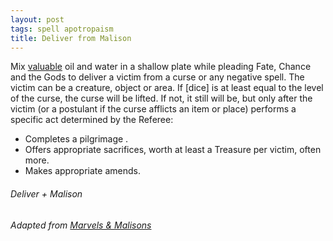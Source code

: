 ```yaml
---
layout: post
tags: spell apotropaism
title: Deliver from Malison
---
```


Mix [valuable](/2020/11/10/extra-rules#treasures) oil and water in a shallow plate while pleading Fate, Chance and the Gods to deliver a victim from a curse or any negative spell. The victim can be a creature, object or area. If [dice] is at least equal to the level of the curse, the curse will be lifted. If not, it still will be, but only after the victim (or a postulant if the curse afflicts an item or place) performs a specific act determined by the Referee: 

- Completes a pilgrimage .
- Offers appropriate sacrifices, worth at least a Treasure per victim, often more. 
- Makes appropriate amends.

###### *Deliver + Malison*

###### Adapted from [Marvels & Malisons](https://www.exaltedfuneral.com/products/marvel-malisons)
